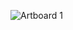 ![Artboard 1](https://github.com/crocussara/AE_Pie_chart/assets/120991342/ee30873f-9f4d-4723-a1b9-c2e57763133e)
